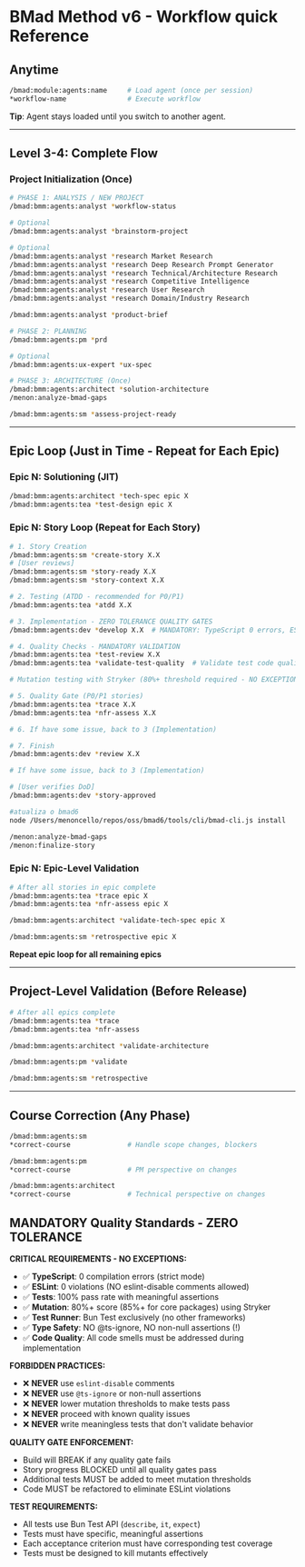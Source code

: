 # BMad Method v6 - Workflow quick Reference

## Anytime

```bash
/bmad:module:agents:name     # Load agent (once per session)
*workflow-name               # Execute workflow
```

**Tip**: Agent stays loaded until you switch to another agent.

---

## Level 3-4: Complete Flow

### Project Initialization (Once)

```bash
# PHASE 1: ANALYSIS / NEW PROJECT
/bmad:bmm:agents:analyst *workflow-status

# Optional
/bmad:bmm:agents:analyst *brainstorm-project

# Optional
/bmad:bmm:agents:analyst *research Market Research
/bmad:bmm:agents:analyst *research Deep Research Prompt Generator
/bmad:bmm:agents:analyst *research Technical/Architecture Research
/bmad:bmm:agents:analyst *research Competitive Intelligence
/bmad:bmm:agents:analyst *research User Research
/bmad:bmm:agents:analyst *research Domain/Industry Research

/bmad:bmm:agents:analyst *product-brief

# PHASE 2: PLANNING
/bmad:bmm:agents:pm *prd

# Optional
/bmad:bmm:agents:ux-expert *ux-spec

# PHASE 3: ARCHITECTURE (Once)
/bmad:bmm:agents:architect *solution-architecture
/menon:analyze-bmad-gaps

/bmad:bmm:agents:sm *assess-project-ready
```

---

## Epic Loop (Just in Time - Repeat for Each Epic)

### Epic N: Solutioning (JIT)

```bash
/bmad:bmm:agents:architect *tech-spec epic X
/bmad:bmm:agents:tea *test-design epic X
```

### Epic N: Story Loop (Repeat for Each Story)

```bash
# 1. Story Creation
/bmad:bmm:agents:sm *create-story X.X
# [User reviews]
/bmad:bmm:agents:sm *story-ready X.X
/bmad:bmm:agents:sm *story-context X.X

# 2. Testing (ATDD - recommended for P0/P1)
/bmad:bmm:agents:tea *atdd X.X

# 3. Implementation - ZERO TOLERANCE QUALITY GATES
/bmad:bmm:agents:dev *develop X.X  # MANDATORY: TypeScript 0 errors, ESLint 0 violations, Tests 100%, Mutation 80%+ (85%+ core)

# 4. Quality Checks - MANDATORY VALIDATION
/bmad:bmm:agents:tea *test-review X.X
/bmad:bmm:agents:tea *validate-test-quality  # Validate test code quality and mutation score

# Mutation testing with Stryker (80%+ threshold required - NO EXCEPTIONS)

# 5. Quality Gate (P0/P1 stories)
/bmad:bmm:agents:tea *trace X.X
/bmad:bmm:agents:tea *nfr-assess X.X

# 6. If have some issue, back to 3 (Implementation)

# 7. Finish
/bmad:bmm:agents:dev *review X.X

# If have some issue, back to 3 (Implementation)

# [User verifies DoD]
/bmad:bmm:agents:dev *story-approved

#atualiza o bmad6
node /Users/menoncello/repos/oss/bmad6/tools/cli/bmad-cli.js install

/menon:analyze-bmad-gaps
/menon:finalize-story
```

### Epic N: Epic-Level Validation

```bash
# After all stories in epic complete
/bmad:bmm:agents:tea *trace epic X
/bmad:bmm:agents:tea *nfr-assess epic X

/bmad:bmm:agents:architect *validate-tech-spec epic X

/bmad:bmm:agents:sm *retrospective epic X
```

**Repeat epic loop for all remaining epics**

---

## Project-Level Validation (Before Release)

```bash
# After all epics complete
/bmad:bmm:agents:tea *trace
/bmad:bmm:agents:tea *nfr-assess

/bmad:bmm:agents:architect *validate-architecture

/bmad:bmm:agents:pm *validate

/bmad:bmm:agents:sm *retrospective
```

---

## Course Correction (Any Phase)

```bash
/bmad:bmm:agents:sm
*correct-course              # Handle scope changes, blockers

/bmad:bmm:agents:pm
*correct-course              # PM perspective on changes

/bmad:bmm:agents:architect
*correct-course              # Technical perspective on changes
```

## MANDATORY Quality Standards - ZERO TOLERANCE

**CRITICAL REQUIREMENTS - NO EXCEPTIONS:**
- ✅ **TypeScript**: 0 compilation errors (strict mode)
- ✅ **ESLint**: 0 violations (NO eslint-disable comments allowed)
- ✅ **Tests**: 100% pass rate with meaningful assertions
- ✅ **Mutation**: 80%+ score (85%+ for core packages) using Stryker
- ✅ **Test Runner**: Bun Test exclusively (no other frameworks)
- ✅ **Type Safety**: NO @ts-ignore, NO non-null assertions (!)
- ✅ **Code Quality**: All code smells must be addressed during implementation

**FORBIDDEN PRACTICES:**
- ❌ **NEVER** use `eslint-disable` comments
- ❌ **NEVER** use `@ts-ignore` or non-null assertions
- ❌ **NEVER** lower mutation thresholds to make tests pass
- ❌ **NEVER** proceed with known quality issues
- ❌ **NEVER** write meaningless tests that don't validate behavior

**QUALITY GATE ENFORCEMENT:**
- Build will BREAK if any quality gate fails
- Story progress BLOCKED until all quality gates pass
- Additional tests MUST be added to meet mutation thresholds
- Code MUST be refactored to eliminate ESLint violations

**TEST REQUIREMENTS:**
- All tests use Bun Test API (`describe`, `it`, `expect`)
- Tests must have specific, meaningful assertions
- Each acceptance criterion must have corresponding test coverage
- Tests must be designed to kill mutants effectively

